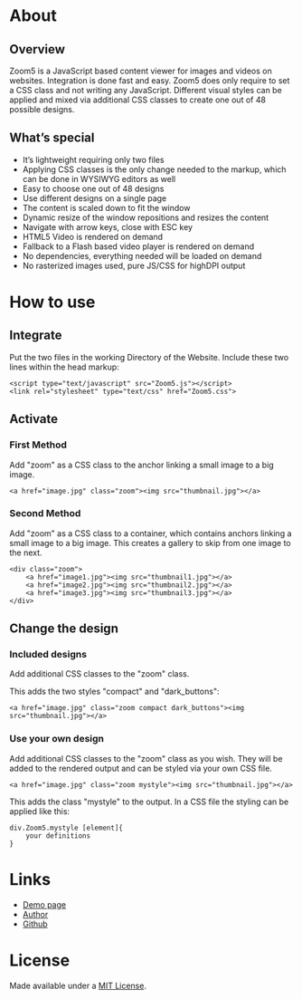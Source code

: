 # About## OverviewZoom5 is a JavaScript based content viewer for images and videos on websites. Integration is done fast and easy. Zoom5 does only require to set a CSS class and not writing any JavaScript. Different visual styles can be applied and mixed via additional CSS classes to create one out of 48 possible designs. ## What’s special- It’s lightweight requiring only two files- Applying CSS classes is the only change needed to the markup, which can be done in WYSIWYG editors as well- Easy to choose one out of 48 designs- Use different designs on a single page- The content is scaled down to fit the window- Dynamic resize of the window repositions and resizes the content- Navigate with arrow keys, close with ESC key- HTML5 Video is rendered on demand- Fallback to a Flash based video player is rendered on demand- No dependencies, everything needed will be loaded on demand- No rasterized images used, pure JS/CSS for highDPI output# How to use## IntegratePut the two files in the working Directory of the Website. Include these two lines within the head markup:	<script type="text/javascript" src="Zoom5.js"></script>	<link rel="stylesheet" type="text/css" href="Zoom5.css">## Activate### First MethodAdd "zoom" as a CSS class to the anchor linking a small image to a big image.	<a href="image.jpg" class="zoom"><img src="thumbnail.jpg"></a> ### Second Method Add "zoom" as a CSS class to a container, which contains anchors linking a small image to a big image. This creates a gallery to skip from one image to the next.	<div class="zoom">		<a href="image1.jpg"><img src="thumbnail1.jpg"></a>		<a href="image2.jpg"><img src="thumbnail2.jpg"></a>		<a href="image3.jpg"><img src="thumbnail3.jpg"></a>	</div>	## Change the design### Included designsAdd additional CSS classes to the "zoom" class.This adds the two styles "compact" and "dark_buttons":	<a href="image.jpg" class="zoom compact dark_buttons"><img src="thumbnail.jpg"></a> ### Use your own designAdd additional CSS classes to the "zoom" class as you wish. They will be added to the rendered output and can be styled via your own CSS file.	<a href="image.jpg" class="zoom mystyle"><img src="thumbnail.jpg"></a> This adds the class "mystyle" to the output. In a CSS file the styling can be applied like this:	div.Zoom5.mystyle [element]{		your definitions	}# Links- [Demo page](http://psia.de/projects/Zoom5)- [Author](http://www.psia.de/int/) - [Github](https://github.com/PSiA/zoom5)# LicenseMade available under a [MIT License](http://www.opensource.org/licenses/mit-license.php).